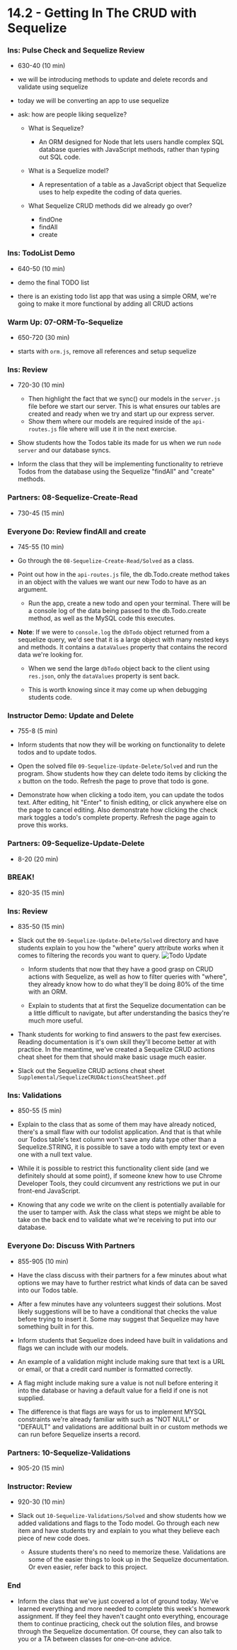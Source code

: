 # 14.2 - Getting In The CRUD with Sequelize

### Ins: Pulse Check and Sequelize Review

- 630-40 (10 min)

- we will be introducing methods to update and delete records and validate using sequelize

- today we will be converting an app to use sequelize

- ask: how are people liking sequelize?

  - What is Sequelize?

    - An ORM designed for Node that lets users handle complex SQL database queries with JavaScript methods, rather than typing out SQL code.

  - What is a Sequelize model?

    - A representation of a table as a JavaScript object that Sequelize uses to help expedite the coding of data queries.

  - What Sequelize CRUD methods did we already go over?
    - findOne
    - findAll
    - create

### Ins: TodoList Demo

- 640-50 (10 min)

- demo the final TODO list

- there is an existing todo list app that was using a simple ORM, we're going to make it more functional by adding all CRUD actions

### Warm Up: 07-ORM-To-Sequelize

- 650-720 (30 min)

- starts with `orm.js`, remove all references and setup sequelize

### Ins: Review

- 720-30 (10 min)

  - Then highlight the fact that we sync() our models in the `server.js` file before we start our server. This is what ensures our tables are created and ready when we try and start up our express server.
  - Show them where our models are required inside of the `api-routes.js` file where will use it in the next exercise.

- Show students how the Todos table its made for us when we run `node server` and our database syncs.

- Inform the class that they will be implementing functionality to retrieve Todos from the database using the Sequelize "findAll" and "create" methods.

### Partners: 08-Sequelize-Create-Read

- 730-45 (15 min)

### Everyone Do: Review findAll and create

- 745-55 (10 min)

- Go through the `08-Sequelize-Create-Read/Solved` as a class.

- Point out how in the `api-routes.js` file, the db.Todo.create method takes in an object with the values we want our new Todo to have as an argument.

  - Run the app, create a new todo and open your terminal. There will be a console log of the data being passed to the db.Todo.create method, as well as the MySQL code this executes.

- **Note**: If we were to `console.log` the `dbTodo` object returned from a sequelize query, we'd see that it is a large object with many nested keys and methods. It contains a `dataValues` property that contains the record data we're looking for.

  - When we send the large `dbTodo` object back to the client using `res.json`, only the `dataValues` property is sent back.

  - This is worth knowing since it may come up when debugging students code.

### Instructor Demo: Update and Delete

- 755-8 (5 min)

- Inform students that now they will be working on functionality to delete todos and to update todos.

- Open the solved file `09-Sequelize-Update-Delete/Solved` and run the program. Show students how they can delete todo items by clicking the `x` button on the todo. Refresh the page to prove that todo is gone.

- Demonstrate how when clicking a todo item, you can update the todos text. After editing, hit "Enter" to finish editing, or click anywhere else on the page to cancel editing. Also demonstrate how clicking the check mark toggles a todo's complete property. Refresh the page again to prove this works.

### Partners: 09-Sequelize-Update-Delete

- 8-20 (20 min)

### BREAK!

- 820-35 (15 min)

### Ins: Review

- 835-50 (15 min)

- Slack out the `09-Sequelize-Update-Delete/Solved` directory and have students explain to you how the "where" query attribute works when it comes to filtering the records you want to query.
  ![Todo Update](Images/4-Todo-Update.png)

  - Inform students that now that they have a good grasp on CRUD actions with Sequelize, as well as how to filter queries with "where", they already know how to do what they'll be doing 80% of the time with an ORM.

  - Explain to students that at first the Sequelize documentation can be a little difficult to navigate, but after understanding the basics they're much more useful.

- Thank students for working to find answers to the past few exercises. Reading documentation is it's own skill they'll become better at with practice. In the meantime, we've created a Sequelize CRUD actions cheat sheet for them that should make basic usage much easier.

- Slack out the Sequelize CRUD actions cheat sheet `Supplemental/SequelizeCRUDActionsCheatSheet.pdf`

### Ins: Validations

- 850-55 (5 min)

- Explain to the class that as some of them may have already noticed, there's a small flaw with our todolist application. And that is that while our Todos table's text column won't save any data type other than a Sequelize.STRING, it is possible to save a todo with empty text or even one with a null text value.

- While it is possible to restrict this functionality client side (and we definitely should at some point), if someone knew how to use Chrome Developer Tools, they could circumvent any restrictions we put in our front-end JavaScript.

- Knowing that any code we write on the client is potentially available for the user to tamper with. Ask the class what steps we might be able to take on the back end to validate what we're receiving to put into our database.

### Everyone Do: Discuss With Partners

- 855-905 (10 min)

- Have the class discuss with their partners for a few minutes about what options we may have to further restrict what kinds of data can be saved into our Todos table.

- After a few minutes have any volunteers suggest their solutions. Most likely suggestions will be to have a conditional that checks the value before trying to insert it. Some may suggest that Sequelize may have something built in for this.

- Inform students that Sequelize does indeed have built in validations and flags we can include with our models.

- An example of a validation might include making sure that text is a URL or email, or that a credit card number is formatted correctly.

- A flag might include making sure a value is not null before entering it into the database or having a default value for a field if one is not supplied.

- The difference is that flags are ways for us to implement MYSQL constraints we're already familiar with such as "NOT NULL" or "DEFAULT" and validations are additional built in or custom methods we can run before Sequelize inserts a record.

### Partners: 10-Sequelize-Validations

- 905-20 (15 min)

### Instructor: Review

- 920-30 (10 min)

- Slack out `10-Sequelize-Validations/Solved` and show students how we added validations and flags to the Todo model. Go through each new item and have students try and explain to you what they believe each piece of new code does.

  - Assure students there's no need to memorize these. Validations are some of the easier things to look up in the Sequelize documentation. Or even easier, refer back to this project.

### End

- Inform the class that we've just covered a lot of ground today. We've learned everything and more needed to complete this week's homework assignment. If they feel they haven't caught onto everything, encourage them to continue practicing, check out the solution files, and browse through the Sequelize documentation. Of course, they can also talk to you or a TA between classes for one-on-one advice.

